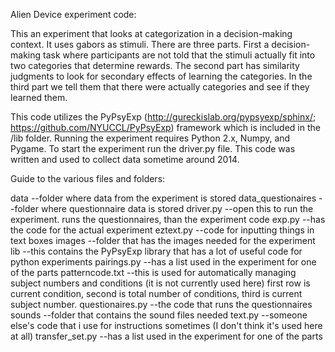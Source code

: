 Alien Device experiment code:

This an experiment that looks at categorization in a decision-making context.
It uses gabors as stimuli. There are three parts. First a decision-making task where
participants are not told that the stimuli actually fit into two categories that determine
rewards. The second part has similarity judgments to look for secondary effects of learning
the categories. In the third part we tell them that there were actually categories
and see if they learned them.

This code utilizes the PyPsyExp (http://gureckislab.org/pypsyexp/sphinx/;
https://github.com/NYUCCL/PyPsyExp) framework which is included in the /lib folder. 
Running the experiment requires Python 2.x, Numpy, and Pygame. To start the experiment 
run the driver.py file. This code was written and used to collect data sometime around 2014.

Guide to the various files and folders:

data                  --folder where data from the experiment is stored
data_questionaires    --folder where questionnaire data is stored
driver.py             --open this to run the experiment. runs the questionnaires, than the experiment code
exp.py                --has the code for the actual experiment
eztext.py             --code for inputting things in text boxes
images                --folder that has the images needed for the experiment
lib                   --this contains the PyPsyExp library that has a lot of useful code for python experiments
pairings.py           --has a list used in the experiment for one of the parts
patterncode.txt       --this is used for automatically managing subject numbers and conditions
                        (it is not currently used here)
                        first row is current condition, second is total number of conditions,
                        third is current subject number.
questionaires.py      --the code that runs the questionnaires
sounds                --folder that contains the sound files needed
text.py               --someone else's code that i use for instructions sometimes (I don't think it's used here at all)
transfer_set.py       --has a list used in the experiment for one of the parts